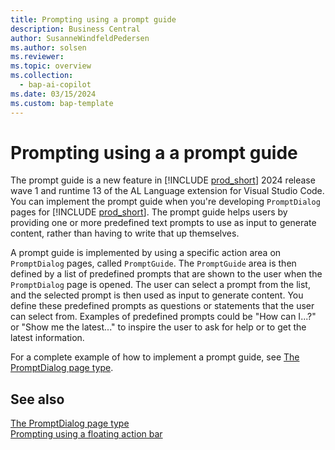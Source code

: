 ```yaml
---
title: Prompting using a prompt guide
description: Business Central
author: SusanneWindfeldPedersen
ms.author: solsen
ms.reviewer: 
ms.topic: overview
ms.collection:
  - bap-ai-copilot
ms.date: 03/15/2024
ms.custom: bap-template
---
```


# Prompting using a a prompt guide

The prompt guide is a new feature in [!INCLUDE [prod_short](includes/prod_short.md)] 2024 release wave 1 and runtime 13 of the AL Language extension for Visual Studio Code. You can implement the prompt guide when you're developing `PromptDialog` pages for [!INCLUDE [prod_short](includes/prod_short.md)]. The prompt guide helps users by providing one or more predefined text prompts to use as input to generate content, rather than having to write that up themselves.

A prompt guide is implemented by using a specific action area on `PromptDialog` pages, called `PromptGuide`. The `PromptGuide` area is then defined by a list of predefined prompts that are shown to the user when the `PromptDialog` page is opened. The user can select a prompt from the list, and the selected prompt is then used as input to generate content. You define these predefined prompts as questions or statements that the user can select from. Examples of predefined prompts could be "How can I...?" or "Show me the latest..." to inspire the user to ask for help or to get the latest information.

<!-- image -->

For a complete example of how to implement a prompt guide, see [The PromptDialog page type](devenv-page-type-promptdialog.md).

## See also

[The PromptDialog page type](devenv-page-type-promptdialog.md)  
[Prompting using a floating action bar](devenv-page-prompting-floating-actionbar.md)  
